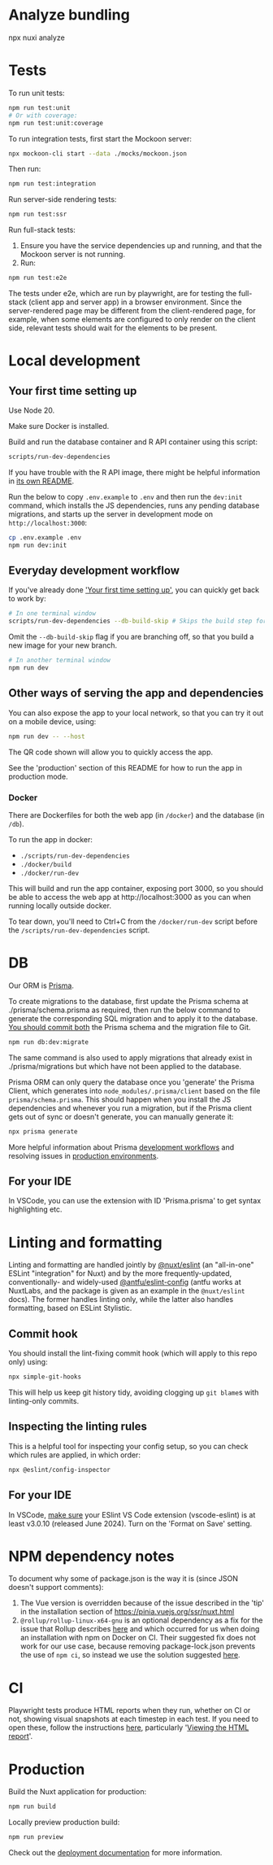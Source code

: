 # Analyze bundling

npx nuxi analyze

# Tests

To run unit tests:
```bash
npm run test:unit
# Or with coverage:
npm run test:unit:coverage
```

To run integration tests, first start the Mockoon server:
```bash
npx mockoon-cli start --data ./mocks/mockoon.json
```
Then run:
```bash
npm run test:integration
```

Run server-side rendering tests:
```bash
npm run test:ssr
```

Run full-stack tests:

1. Ensure you have the service dependencies up and running, and that the Mockoon server is not running.
1. Run:
```bash
npm run test:e2e
```

The tests under e2e, which are run by playwright, are for testing the full-stack (client app and server app) in a browser environment. Since the server-rendered page may be different from the client-rendered page, for example, when some elements are configured to only render on the client side, relevant tests should wait for the elements to be present.

# Local development

## <a id="first-time"></a> Your first time setting up

Use Node 20.

Make sure Docker is installed.

Build and run the database container and R API container using this script:

```bash
scripts/run-dev-dependencies
```

If you have trouble with the R API image, there might be helpful information in [its own README](https://github.com/jameel-institute/daedalus.api).

Run the below to copy `.env.example` to `.env` and then run the `dev:init` command, which installs the JS dependencies, runs any pending database migrations, and starts up the server in development mode on `http://localhost:3000`:

```bash
cp .env.example .env
npm run dev:init
```

## Everyday development workflow

If you've already done ['Your first time setting up'](#first-time), you can quickly get back to work by:

```bash
# In one terminal window
scripts/run-dev-dependencies --db-build-skip # Skips the build step for the db container, and tries to run an existing image
```
Omit the `--db-build-skip` flag if you are branching off, so that you build a new image for your new branch.

```bash
# In another terminal window
npm run dev
```

## Other ways of serving the app and dependencies

You can also expose the app to your local network, so that you can try it out on a mobile device, using:

```bash
npm run dev -- --host
```

The QR code shown will allow you to quickly access the app.

See the 'production' section of this README for how to run the app in production mode.

### Docker

There are Dockerfiles for both the web app (in `/docker`) and the database (in `/db`).

To run the app in docker:
- `./scripts/run-dev-dependencies`
- `./docker/build`
- `./docker/run-dev`

This will build and run the app container, exposing port 3000, so you should be able to access the web app at
http://localhost:3000 as you can when running locally outside docker.

To tear down, you'll need to Ctrl+C from the `/docker/run-dev` script before the `/scripts/run-dev-dependencies` script.

# DB

Our ORM is [Prisma](https://www.prisma.io/).

To create migrations to the database, first update the Prisma schema at ./prisma/schema.prisma as required, then run the below command to generate the corresponding SQL migration and to apply it to the database. [You should commit both](https://www.prisma.io/docs/orm/prisma-migrate/workflows/team-development#source-control) the Prisma schema and the migration file to Git.

```bash
npm run db:dev:migrate
```

The same command is also used to apply migrations that already exist in ./prisma/migrations but which have not been applied to the database.

Prisma ORM can only query the database once you 'generate' the Prisma Client, which generates into `node_modules/.prisma/client` based on the file `prisma/schema.prisma`. This should happen when you install the JS dependencies and whenever you run a migration, but if the Prisma client gets out of sync or doesn't generate, you can manually generate it:

```bash
npx prisma generate
```

More helpful information about Prisma [development workflows](https://www.prisma.io/docs/orm/prisma-migrate/workflows/development-and-production#customizing-migrations) and resolving issues in [production environments](https://www.prisma.io/docs/orm/prisma-migrate/workflows/patching-and-hotfixing#fixing-failed-migrations-with-migrate-diff-and-db-execute).

## For your IDE

In VSCode, you can use the extension with ID 'Prisma.prisma' to get syntax highlighting etc.

# Linting and formatting

Linting and formatting are handled jointly by [@nuxt/eslint](https://eslint.nuxt.com/packages/module) (an "all-in-one" ESLint "integration" for Nuxt) and by the more frequently-updated, conventionally- and widely-used [@antfu/eslint-config](https://github.com/antfu/eslint-config) (antfu works at NuxtLabs, and the package is given as an example in the `@nuxt/eslint` docs). The former handles linting only, while the latter also handles formatting, based on ESLint Stylistic.

## Commit hook

You should install the lint-fixing commit hook (which will apply to this repo only) using:

```bash
npx simple-git-hooks
```

This will help us keep git history tidy, avoiding clogging up `git blame`s with linting-only commits.

## Inspecting the linting rules

This is a helpful tool for inspecting your config setup, so you can check which rules are applied, in which order:
```bash
npx @eslint/config-inspector
```

## For your IDE

In VSCode, [make sure](https://eslint.nuxt.com/packages/module#vs-code) your ESlint VS Code extension (vscode-eslint) is at least v3.0.10 (released June 2024). Turn on the 'Format on Save' setting.

# NPM dependency notes

To document why some of package.json is the way it is (since JSON doesn't support comments):

1. The Vue version is overridden because of the issue described in the 'tip' in the installation section of https://pinia.vuejs.org/ssr/nuxt.html
1. `@rollup/rollup-linux-x64-gnu` is an optional dependency as a fix for the issue that Rollup describes [here](https://github.com/rollup/rollup/blob/f83b3151e93253a45f5b8ccb9ccb2e04214bc490/native.js#L59) and which occurred for us when doing an installation with npm on Docker on CI. Their suggested fix does not work for our use case, because removing package-lock.json prevents the use of `npm ci`, so instead we use the solution suggested [here](https://github.com/vitejs/vite/discussions/15532#discussioncomment-10192839).

# CI

Playwright tests produce HTML reports when they run, whether on CI or not, showing visual snapshots at each timestep in each test. If you need to open these, follow the instructions [here](https://playwright.dev/docs/ci-intro#html-report), particularly '[Viewing the HTML report](https://playwright.dev/docs/ci-intro#viewing-the-html-report)'.

# Production

Build the Nuxt application for production:

```bash
npm run build
```

Locally preview production build:

```bash
npm run preview
```

Check out the [deployment documentation](https://nuxt.com/docs/getting-started/deployment) for more information.
